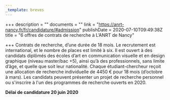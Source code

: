 ```yaml
---
_template: breves
---
```


+++
description = ""
documents = ""
link = "https://anrt-nancy.fr/fr/candidature/#admission"
publishDate = 2020-07-10T09:49:38Z
title = "6 offres de contrats de recherche à L’ANRT de Nancy"

+++
Contrats de recherche, d’une durée de 18 mois. Le recrutement est international, et le nombre de places est limité à six. Il est ouvert à des candidats diplômés des écoles d’art en communication visuelle et en design graphique (niveau master/bac +5), ainsi qu’à des professionnels, sans limite d’âge, et quelle que soit leur nationalité. Chaque étudiant-chercheur reçoit une allocation de recherche individuelle de 4450 € pour 18 mois (d’octobre à mars). Les candidats peuvent présenter un projet de recherche personnel ou s'inscrire à l'un des programmes de recherche ouverts en 2020.

**Délai de candidature 20 juin 2020**
